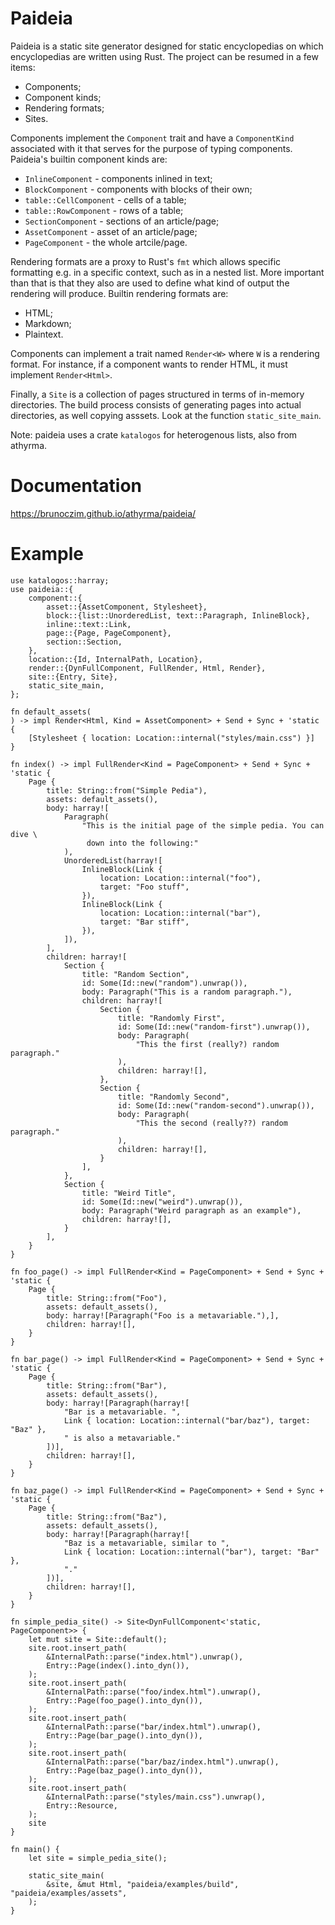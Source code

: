 # Paideia

Paideia is a static site generator designed for static encyclopedias on which
encyclopedias are written using Rust. The project can be resumed in a few items:
- Components;
- Component kinds;
- Rendering formats;
- Sites.

Components implement the `Component` trait and have a `ComponentKind`
associated with it that serves for the purpose of typing components. Paideia's
builtin component kinds are:
- `InlineComponent` - components inlined in text;
- `BlockComponent` - components with blocks of their own;
- `table::CellComponent` - cells of a table;
- `table::RowComponent` - rows of a table;
- `SectionComponent` - sections of an article/page;
- `AssetComponent` - asset of an article/page;
- `PageComponent` - the whole artcile/page.

Rendering formats are a proxy to Rust's `fmt` which allows specific formatting
e.g. in a specific context, such as in a nested list. More important than that
is that they also are used to define what kind of output the rendering will
produce. Builtin rendering formats are:
- HTML;
- Markdown;
- Plaintext.

Components can implement a trait named `Render<W>` where `W` is a rendering
format. For instance, if a component wants to render HTML, it must implement
`Render<Html>`.

Finally, a `Site` is a collection of pages structured in terms of in-memory
directories. The build process consists of generating pages into actual
directories, as well copying asssets. Look at the function `static_site_main`.

Note: paideia uses a crate `katalogos` for heterogenous lists, also from
athyrma.

# Documentation

https://brunoczim.github.io/athyrma/paideia/

# Example

```
use katalogos::harray;
use paideia::{
    component::{
        asset::{AssetComponent, Stylesheet},
        block::{list::UnorderedList, text::Paragraph, InlineBlock},
        inline::text::Link,
        page::{Page, PageComponent},
        section::Section,
    },
    location::{Id, InternalPath, Location},
    render::{DynFullComponent, FullRender, Html, Render},
    site::{Entry, Site},
    static_site_main,
};

fn default_assets(
) -> impl Render<Html, Kind = AssetComponent> + Send + Sync + 'static {
    [Stylesheet { location: Location::internal("styles/main.css") }]
}

fn index() -> impl FullRender<Kind = PageComponent> + Send + Sync + 'static {
    Page {
        title: String::from("Simple Pedia"),
        assets: default_assets(),
        body: harray![
            Paragraph(
                "This is the initial page of the simple pedia. You can dive \
                 down into the following:"
            ),
            UnorderedList(harray![
                InlineBlock(Link {
                    location: Location::internal("foo"),
                    target: "Foo stuff",
                }),
                InlineBlock(Link {
                    location: Location::internal("bar"),
                    target: "Bar stiff",
                }),
            ]),
        ],
        children: harray![
            Section {
                title: "Random Section",
                id: Some(Id::new("random").unwrap()),
                body: Paragraph("This is a random paragraph."),
                children: harray![
                    Section {
                        title: "Randomly First",
                        id: Some(Id::new("random-first").unwrap()),
                        body: Paragraph(
                            "This the first (really?) random paragraph."
                        ),
                        children: harray![],
                    },
                    Section {
                        title: "Randomly Second",
                        id: Some(Id::new("random-second").unwrap()),
                        body: Paragraph(
                            "This the second (really??) random paragraph."
                        ),
                        children: harray![],
                    }
                ],
            },
            Section {
                title: "Weird Title",
                id: Some(Id::new("weird").unwrap()),
                body: Paragraph("Weird paragraph as an example"),
                children: harray![],
            }
        ],
    }
}

fn foo_page() -> impl FullRender<Kind = PageComponent> + Send + Sync + 'static {
    Page {
        title: String::from("Foo"),
        assets: default_assets(),
        body: harray![Paragraph("Foo is a metavariable."),],
        children: harray![],
    }
}

fn bar_page() -> impl FullRender<Kind = PageComponent> + Send + Sync + 'static {
    Page {
        title: String::from("Bar"),
        assets: default_assets(),
        body: harray![Paragraph(harray![
            "Bar is a metavariable. ",
            Link { location: Location::internal("bar/baz"), target: "Baz" },
            " is also a metavariable."
        ])],
        children: harray![],
    }
}

fn baz_page() -> impl FullRender<Kind = PageComponent> + Send + Sync + 'static {
    Page {
        title: String::from("Baz"),
        assets: default_assets(),
        body: harray![Paragraph(harray![
            "Baz is a metavariable, similar to ",
            Link { location: Location::internal("bar"), target: "Bar" },
            "."
        ])],
        children: harray![],
    }
}

fn simple_pedia_site() -> Site<DynFullComponent<'static, PageComponent>> {
    let mut site = Site::default();
    site.root.insert_path(
        &InternalPath::parse("index.html").unwrap(),
        Entry::Page(index().into_dyn()),
    );
    site.root.insert_path(
        &InternalPath::parse("foo/index.html").unwrap(),
        Entry::Page(foo_page().into_dyn()),
    );
    site.root.insert_path(
        &InternalPath::parse("bar/index.html").unwrap(),
        Entry::Page(bar_page().into_dyn()),
    );
    site.root.insert_path(
        &InternalPath::parse("bar/baz/index.html").unwrap(),
        Entry::Page(baz_page().into_dyn()),
    );
    site.root.insert_path(
        &InternalPath::parse("styles/main.css").unwrap(),
        Entry::Resource,
    );
    site
}

fn main() {
    let site = simple_pedia_site();

    static_site_main(
        &site, &mut Html, "paideia/examples/build", "paideia/examples/assets",
    );
}
```
